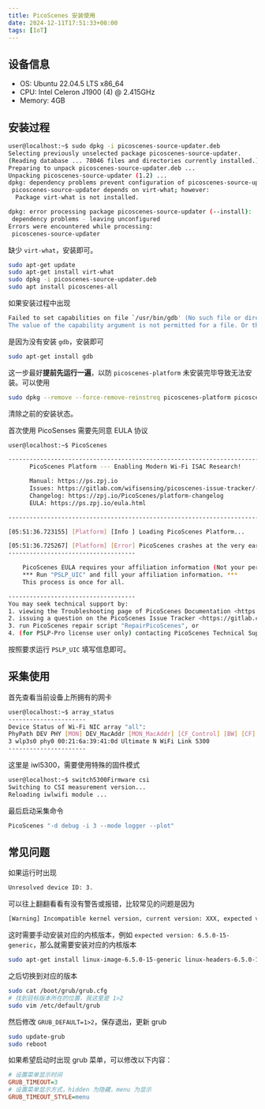 ```yaml
---
title: PicoScenes 安装使用
date: 2024-12-11T17:51:33+08:00
tags: [IoT]
---
```


## 设备信息

- OS: Ubuntu 22.04.5 LTS x86_64
- CPU: Intel Celeron J1900 (4) @ 2.415GHz
- Memory: 4GB

## 安装过程

```bash
user@localhost:~$ sudo dpkg -i picoscenes-source-updater.deb
Selecting previously unselected package picoscenes-source-updater.
(Reading database ... 78046 files and directories currently installed.)
Preparing to unpack picoscenes-source-updater.deb ...
Unpacking picoscenes-source-updater (1.2) ...
dpkg: dependency problems prevent configuration of picoscenes-source-updater:
 picoscenes-source-updater depends on virt-what; however:
  Package virt-what is not installed.

dpkg: error processing package picoscenes-source-updater (--install):
 dependency problems - leaving unconfigured
Errors were encountered while processing:
 picoscenes-source-updater
```

缺少 `virt-what`，安装即可。

```bash
sudo apt-get update
sudo apt-get install virt-what
sudo dpkg -i picoscenes-source-updater.deb
sudo apt install picoscenes-all
```

如果安装过程中出现

```bash
Failed to set capabilities on file `/usr/bin/gdb' (No such file or directory)
The value of the capability argument is not permitted for a file. Or the file is not a regular (non-symlink) file
```

是因为没有安装 `gdb`，安装即可

```bash
sudo apt-get install gdb
```

这一步最好**提前先运行一遍**，以防 `picoscenes-platform` 未安装完毕导致无法安装。可以使用

```bash
sudo dpkg --remove --force-remove-reinstreq picoscenes-platform picoscenes-plugins-demo-echoprobe-forwarder picoscenes-all
```

清除之前的安装状态。

首次使用 PicoSenses 需要先同意 EULA 协议

```bash
user@localhost:~$ PicoScenes

-------------------------------------------------------------------------------------
      PicoScenes Platform --- Enabling Modern Wi-Fi ISAC Research!

      Manual: https://ps.zpj.io
      Issues: https://gitlab.com/wifisensing/picoscenes-issue-tracker/-/issues
      Changelog: https://zpj.io/PicoScenes/platform-changelog
      EULA: https://ps.zpj.io/eula.html

-------------------------------------------------------------------------------------

[05:51:36.723155] [Platform] [Info ] Loading PicoScenes Platform...

[05:51:36.725267] [Platform] [Error] PicoScenes crashes at the very early stage due to the following error:
------------------------------------

    PicoScenes EULA requires your affiliation information (Not your personal).
    *** Run "PSLP_UIC" and fill your affiliation information. ***
    This process is once for all.

------------------------------------
You may seek technical support by:
1. viewing the Troubleshooting page of PicoScenes Documentation <https://ps.zpj.io/troubleshooting.html>, or
2. issuing a question on the PicoScenes Issue Tracker <https://gitlab.com/wifisensing/picoscenes-issue-tracker/issues>, or
3. run PicoScenes repair script "RepairPicoScenes", or
4. (for PSLP-Pro license user only) contacting PicoScenes Technical Support on WeChat.

```

按照要求运行 `PSLP_UIC` 填写信息即可。

## 采集使用

首先查看当前设备上所拥有的网卡

```bash
user@localhost:~$ array_status
----------------------
Device Status of Wi-Fi NIC array "all":
PhyPath DEV PHY [MON] DEV_MacAddr [MON_MacAddr] [CF_Control] [BW] [CF] ProductName
3 wlp3s0 phy0 00:21:6a:39:41:0d Ultimate N WiFi Link 5300
----------------------
```

这里是 iwl5300，需要使用特殊的固件模式

```bash
user@localhost:~$ switch5300Firmware csi
Switching to CSI measurement version...
Reloading iwlwifi module ...
```

最后启动采集命令

```bash
PicoScenes "-d debug -i 3 --mode logger --plot"
```

## 常见问题

如果运行时出现

```bash
Unresolved device ID: 3.
```

可以往上翻翻看看有没有警告或报错，比较常见的问题是因为

```bash
[Warning] Incompatible kernel version, current version: XXX, expected version: YYY.
```

这时需要手动安装对应的内核版本，例如 `expected version: 6.5.0-15-generic`，那么就需要安装对应的内核版本

```bash
sudo apt-get install linux-image-6.5.0-15-generic linux-headers-6.5.0-15-generic
```

之后切换到对应的版本

```bash
sudo cat /boot/grub/grub.cfg
# 找到目标版本所在的位置，我这里是 1>2
sudo vim /etc/default/grub
```

然后修改 `GRUB_DEFAULT=1>2`，保存退出，更新 grub

```bash
sudo update-grub
sudo reboot
```

如果希望启动时出现 grub 菜单，可以修改以下内容：

```ini
# 设置菜单显示时间
GRUB_TIMEOUT=3
# 设置菜单显示方式，hidden 为隐藏，menu 为显示
GRUB_TIMEOUT_STYLE=menu
```
